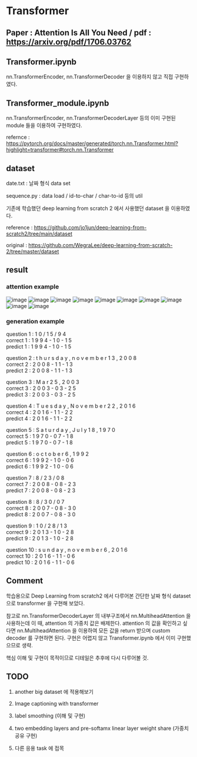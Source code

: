 # Transformer 
## Paper : Attention Is All You Need / pdf : https://arxiv.org/pdf/1706.03762

## Transformer.ipynb
nn.TransformerEncoder, nn.TransformerDecoder 을 이용하지 않고 직접 구현하였다.

## Transformer_module.ipynb
nn.TransformerEncoder, nn.TransformerDecoderLayer 등의 이미 구현된 module 들을 이용하여 구현하였다.

refernce : https://pytorch.org/docs/master/generated/torch.nn.Transformer.html?highlight=transformer#torch.nn.Transformer

## dataset
date.txt    : 날짜 형식 data set

sequence.py : data load / id-to-char / char-to-id 등의 util

기존에 학습했던 deep learning from scratch 2 에서 사용했던 dataset 을 이용하였다.

reference : https://github.com/jo1jun/deep-learning-from-scratch2/tree/main/dataset

original  : https://github.com/WegraLee/deep-learning-from-scratch-2/tree/master/dataset

## result
### attention example
![image](https://user-images.githubusercontent.com/68524289/117619608-71fe9b00-b1aa-11eb-8142-be6417b52dca.png)
![image](https://user-images.githubusercontent.com/68524289/117619623-76c34f00-b1aa-11eb-9e80-a01e37177e86.png)
![image](https://user-images.githubusercontent.com/68524289/117619633-7a56d600-b1aa-11eb-9fda-d9c2041e5cb3.png)
![image](https://user-images.githubusercontent.com/68524289/117619645-7dea5d00-b1aa-11eb-81a8-2ad8fd78744f.png)
![image](https://user-images.githubusercontent.com/68524289/117619653-804cb700-b1aa-11eb-8fc3-8ebe8e13454d.png)
![image](https://user-images.githubusercontent.com/68524289/117619667-8347a780-b1aa-11eb-9a6d-87ca86641921.png)
![image](https://user-images.githubusercontent.com/68524289/117619675-85aa0180-b1aa-11eb-82ca-3325b1d4f44a.png)
![image](https://user-images.githubusercontent.com/68524289/117619683-88a4f200-b1aa-11eb-8f72-8279c9cae44e.png)
![image](https://user-images.githubusercontent.com/68524289/117619690-8b074c00-b1aa-11eb-8ef9-0dd70f401998.png)
![image](https://user-images.githubusercontent.com/68524289/117619702-8e023c80-b1aa-11eb-9726-ea6771ea1328.png)


### generation example
question 1 :  1 0 / 1 5 / 9 4                                          
correct 1  :  1 9 9 4 - 1 0 - 1 5                                          
predict 1  :  1 9 9 4 - 1 0 - 1 5

question 2 :  t h u r s d a y ,   n o v e m b e r   1 3 ,   2 0 0 8    
correct 2  :  2 0 0 8 - 1 1 - 1 3                                           
predict 2  :  2 0 0 8 - 1 1 - 1 3

question 3 :  M a r   2 5 ,   2 0 0 3                                  
correct 3  :  2 0 0 3 - 0 3 - 2 5                                           
predict 3  :  2 0 0 3 - 0 3 - 2 5

question 4 :  T u e s d a y ,   N o v e m b e r   2 2 ,   2 0 1 6      
correct 4  :  2 0 1 6 - 1 1 - 2 2                                           
predict 4  :  2 0 1 6 - 1 1 - 2 2

question 5 :  S a t u r d a y ,   J u l y   1 8 ,   1 9 7 0            
correct 5  :  1 9 7 0 - 0 7 - 1 8                                           
predict 5  :  1 9 7 0 - 0 7 - 1 8

question 6 :  o c t o b e r   6 ,   1 9 9 2                            
correct 6  :  1 9 9 2 - 1 0 - 0 6                                           
predict 6  :  1 9 9 2 - 1 0 - 0 6

question 7 :  8 / 2 3 / 0 8                                            
correct 7  :  2 0 0 8 - 0 8 - 2 3                                           
predict 7  :  2 0 0 8 - 0 8 - 2 3

question 8 :  8 / 3 0 / 0 7                                            
correct 8  :  2 0 0 7 - 0 8 - 3 0                                           
predict 8  :  2 0 0 7 - 0 8 - 3 0

question 9 :  1 0 / 2 8 / 1 3                                          
correct 9  :  2 0 1 3 - 1 0 - 2 8                                           
predict 9  :  2 0 1 3 - 1 0 - 2 8

question 10 :  s u n d a y ,   n o v e m b e r   6 ,   2 0 1 6          
correct 10  :  2 0 1 6 - 1 1 - 0 6                                            
predict 10  :  2 0 1 6 - 1 1 - 0 6

## Comment
학습용으로 Deep Learning from scratch2 에서 다루어본 간단한 날짜 형식 dataset 으로 transformer 을 구현해 보았다.

참고로 nn.TransformerDecoderLayer 의 내부구조에서 nn.MultiheadAttention 을 사용하는데 이 때, attention 의 가중치 값은 배제한다.
attention 의 값을 확인하고 싶다면 nn.MultiheadAttention 을 이용하여 모든 값을 return 받으며 custom decoder 를 구현하면 된다. 
구현은  어렵지 않고 Transformer.ipynb 에서 이미 구현했으므로 생략.

핵심 이해 및 구현이 목적이므로 디테일은 추후에 다시 다루어볼 것.

## TODO
1. another big dataset 에 적용해보기

2. Image captioning with transformer

3. label smoothing (이해 및 구현)

4. two embedding layers and pre-softamx linear layer weight share (가중치 공유 구현)

5. 다른 응용 task 에 접목
